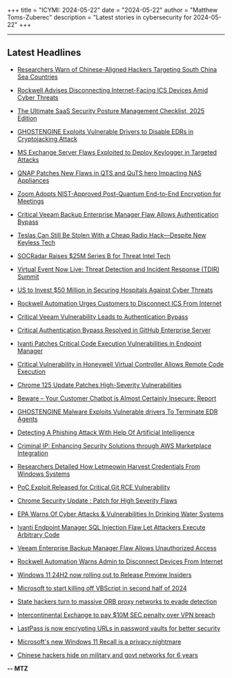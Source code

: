 +++
title = "ICYMI: 2024-05-22"
date = "2024-05-22"
author = "Matthew Toms-Zuberec"
description = "Latest stories in cybersecurity for 2024-05-22"
+++

---------------------------------------------------------------------------
## Latest Headlines
- [Researchers Warn of Chinese-Aligned Hackers Targeting South China Sea Countries](https://thehackernews.com/2024/05/researchers-warn-of-chinese-aligned.html)

- [Rockwell Advises Disconnecting Internet-Facing ICS Devices Amid Cyber Threats](https://thehackernews.com/2024/05/rockwell-advises-disconnecting-internet.html)

- [The Ultimate SaaS Security Posture Management Checklist, 2025 Edition](https://thehackernews.com/2024/05/the-ultimate-saas-security-posture.html)

- [GHOSTENGINE Exploits Vulnerable Drivers to Disable EDRs in Cryptojacking Attack](https://thehackernews.com/2024/05/ghostengine-exploits-vulnerable-drivers.html)

- [MS Exchange Server Flaws Exploited to Deploy Keylogger in Targeted Attacks](https://thehackernews.com/2024/05/ms-exchange-server-flaws-exploited-to.html)

- [QNAP Patches New Flaws in QTS and QuTS hero Impacting NAS Appliances](https://thehackernews.com/2024/05/qnap-patches-new-flaws-in-qts-and-quts.html)

- [Zoom Adopts NIST-Approved Post-Quantum End-to-End Encryption for Meetings](https://thehackernews.com/2024/05/zoom-adopts-nist-approved-post-quantum.html)

- [Critical Veeam Backup Enterprise Manager Flaw Allows Authentication Bypass](https://thehackernews.com/2024/05/critical-veeam-backup-enterprise.html)

- [Teslas Can Still Be Stolen With a Cheap Radio Hack—Despite New Keyless Tech](https://www.wired.com/story/tesla-ultra-wideband-radio-relay-attacks/)

- [SOCRadar Raises $25M Series B for Threat Intel Tech](https://www.securityweek.com/socradar-raises-25m-series-b-for-threat-intel-tech/)

- [Virtual Event Now Live: Threat Detection and Incident Response (TDIR) Summit](https://www.securityweek.com/virtual-event-today-threat-detection-and-incident-response-tdir-summit/)

- [US to Invest $50 Million in Securing Hospitals Against Cyber Threats](https://www.securityweek.com/us-to-invest-50-million-in-securing-hospitals-against-cyber-threats/)

- [Rockwell Automation Urges Customers to Disconnect ICS From Internet](https://www.securityweek.com/rockwell-automation-urges-customers-to-disconnect-ics-from-internet/)

- [Critical Veeam Vulnerability Leads to Authentication Bypass](https://www.securityweek.com/critical-veeam-vulnerability-leads-to-authentication-bypass/)

- [Critical Authentication Bypass Resolved in GitHub Enterprise Server](https://www.securityweek.com/critical-authentication-bypass-resolved-in-github-enterprise-server/)

- [Ivanti Patches Critical Code Execution Vulnerabilities in Endpoint Manager](https://www.securityweek.com/ivanti-patches-critical-code-execution-vulnerabilities-in-endpoint-manager/)

- [Critical Vulnerability in Honeywell Virtual Controller Allows Remote Code Execution](https://www.securityweek.com/critical-vulnerability-in-honeywell-virtual-controller-allows-remote-code-execution/)

- [Chrome 125 Update Patches High-Severity Vulnerabilities](https://www.securityweek.com/chrome-125-update-patches-high-severity-vulnerabilities/)

- [Beware – Your Customer Chatbot is Almost Certainly Insecure: Report](https://www.securityweek.com/beware-your-customer-chatbot-is-almost-certainly-insecure-report/)

- [GHOSTENGINE Malware Exploits Vulnerable drivers To Terminate EDR Agents](https://cybersecuritynews.com/ghostengine-malware-terminates-edr-agents/)

- [Detecting A Phishing Attack With Help Of Artificial Intelligence](https://cybersecuritynews.com/detecting-phishing-attack-artificial-intelligence/)

- [Criminal IP: Enhancing Security Solutions through AWS Marketplace Integration](https://cybersecuritynews.com/criminal-ip-enhancing-security-solutions-through-aws-marketplace-integration/)

- [Researchers Detailed How Letmeowin Harvest Credentials From Windows Systems](https://cybersecuritynews.com/researchers-detailed-letmeowin-credentials/)

- [PoC Exploit Released for Critical Git RCE Vulnerability](https://cybersecuritynews.com/poc-exploit-released-2/)

- [Chrome Security Update : Patch for High Severity Flaws](https://cybersecuritynews.com/chrome-security-update-125/)

- [EPA Warns Of Cyber Attacks & Vulnerabilities In Drinking Water Systems](https://cybersecuritynews.com/epa-warns-of-cyber-attacks-vulnerabilities/)

- [Ivanti Endpoint Manager SQL Injection Flaw Let Attackers Execute Arbitrary Code](https://cybersecuritynews.com/ivanti-endpoint-sql-injection-flaw/)

- [Veeam Enterprise Backup Manager Flaw Allows Unauthorized Access](https://cybersecuritynews.com/critical-flaw-veeam-unauthorized-access/)

- [Rockwell Automation Warns Admin to Disconnect Devices From Internet](https://cybersecuritynews.com/rockwell-automation-warns/)

- [Windows 11 24H2 now rolling out to Release Preview Insiders](https://www.bleepingcomputer.com/news/microsoft/windows-11-24h2-now-rolling-out-to-release-preview-insiders/)

- [Microsoft to start killing off VBScript in second half of 2024](https://www.bleepingcomputer.com/news/microsoft/microsoft-to-start-killing-off-vbscript-in-second-half-of-2024/)

- [State hackers turn to massive ORB proxy networks to evade detection](https://www.bleepingcomputer.com/news/security/state-hackers-turn-to-massive-orb-proxy-networks-to-evade-detection/)

- [Intercontinental Exchange to pay $10M SEC penalty over VPN breach](https://www.bleepingcomputer.com/news/security/intercontinental-exchange-to-pay-10m-sec-penalty-over-vpn-breach/)

- [LastPass is now encrypting URLs in password vaults for better security](https://www.bleepingcomputer.com/news/security/lastpass-is-now-encrypting-urls-in-password-vaults-for-better-security/)

- [Microsoft's new Windows 11 Recall is a privacy nightmare](https://www.bleepingcomputer.com/news/microsoft/microsofts-new-windows-11-recall-is-a-privacy-nightmare/)

- [Chinese hackers hide on military and govt networks for 6 years](https://www.bleepingcomputer.com/news/security/unfading-sea-haze-hackers-hide-on-military-and-govt-networks-for-6-years/)

**-- MTZ**